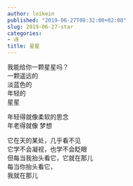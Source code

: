 ```yaml
---
author: loikein
published: "2019-06-27T08:32:00+02:00"
slug: 2019-06-27-star
categories:
- 诗
title: 星星
---
```

我能给你一颗星星吗？  
一颗遥远的  
淡蓝色的  
年轻的  
星星  
  
年轻得就像柔软的思念  
年老得就像 梦想  
  
它在天的某处，几乎看不见  
它学不会凝视，也学不会眨眼  
但每当我抬头看它，它就在那儿  
每当你抬头看它，  
我就在那儿
